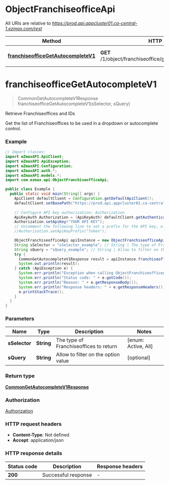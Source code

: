 # ObjectFranchiseofficeApi

All URIs are relative to *https://prod.api.appcluster01.ca-central-1.ezmax.com/rest*

Method | HTTP request | Description
------------- | ------------- | -------------
[**franchiseofficeGetAutocompleteV1**](ObjectFranchiseofficeApi.md#franchiseofficeGetAutocompleteV1) | **GET** /1/object/franchiseoffice/getAutocomplete/{sSelector} | Retrieve Franchiseoffices and IDs


<a name="franchiseofficeGetAutocompleteV1"></a>
# **franchiseofficeGetAutocompleteV1**
> CommonGetAutocompleteV1Response franchiseofficeGetAutocompleteV1(sSelector, sQuery)

Retrieve Franchiseoffices and IDs

Get the list of Franchiseoffices to be used in a dropdown or autocomplete control.

### Example
```java
// Import classes:
import eZmaxAPI.ApiClient;
import eZmaxAPI.ApiException;
import eZmaxAPI.Configuration;
import eZmaxAPI.auth.*;
import eZmaxAPI.models.*;
import com.ezmax.api.ObjectFranchiseofficeApi;

public class Example {
  public static void main(String[] args) {
    ApiClient defaultClient = Configuration.getDefaultApiClient();
    defaultClient.setBasePath("https://prod.api.appcluster01.ca-central-1.ezmax.com/rest");
    
    // Configure API key authorization: Authorization
    ApiKeyAuth Authorization = (ApiKeyAuth) defaultClient.getAuthentication("Authorization");
    Authorization.setApiKey("YOUR API KEY");
    // Uncomment the following line to set a prefix for the API key, e.g. "Token" (defaults to null)
    //Authorization.setApiKeyPrefix("Token");

    ObjectFranchiseofficeApi apiInstance = new ObjectFranchiseofficeApi(defaultClient);
    String sSelector = "sSelector_example"; // String | The type of Franchiseoffices to return
    String sQuery = "sQuery_example"; // String | Allow to filter on the option value
    try {
      CommonGetAutocompleteV1Response result = apiInstance.franchiseofficeGetAutocompleteV1(sSelector, sQuery);
      System.out.println(result);
    } catch (ApiException e) {
      System.err.println("Exception when calling ObjectFranchiseofficeApi#franchiseofficeGetAutocompleteV1");
      System.err.println("Status code: " + e.getCode());
      System.err.println("Reason: " + e.getResponseBody());
      System.err.println("Response headers: " + e.getResponseHeaders());
      e.printStackTrace();
    }
  }
}
```

### Parameters

Name | Type | Description  | Notes
------------- | ------------- | ------------- | -------------
 **sSelector** | **String**| The type of Franchiseoffices to return | [enum: Active, All]
 **sQuery** | **String**| Allow to filter on the option value | [optional]

### Return type

[**CommonGetAutocompleteV1Response**](CommonGetAutocompleteV1Response.md)

### Authorization

[Authorization](../README.md#Authorization)

### HTTP request headers

 - **Content-Type**: Not defined
 - **Accept**: application/json

### HTTP response details
| Status code | Description | Response headers |
|-------------|-------------|------------------|
**200** | Successful response |  -  |

